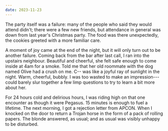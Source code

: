 ```yaml
---
date: 2023-11-23
---
```


The party itself was a failure: many of the people who said they would attend didn't; there were a few new friends, but attendance in general was down from last year's Christmas party. The food was there unexpectedly, the cookies greeted with a more familiar care.

A moment of joy came at the end of the night, but it will only turn out to be another failure. Coming back from the bar after last call, I ran into the upstairs neighbour. Beautiful and cheerful, she felt safe enough to come inside at 4am for a smoke. Told me that her old roommate with the dog named Olive had a crush on me. C-- was like a joyful ray of sunlight in the night. Warm, cheerful, bubbly. I was too wasted to make an impression---could barely slur together a few limp questions to try to learn a bit more about her.

For 24 hours cold and delirious hours, I was riding high on that one encounter as though it were Pegasus. 15 minutes is enough to fuel a lifetime. The next morning, I got a rejection letter from APCON. When I knocked on the door to return a Trojan horse in the form of a pack of rolling papers. The blonde answered, as usual; and as usual was visibly unhappy to be disturbed.
